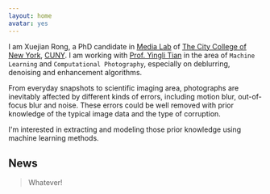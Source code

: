 ```yaml
---
layout: home
avatar: yes
---
```


I am Xuejian Rong, a PhD candidate in [Media Lab](http://media-lab.engr.ccny.cuny.edu) of [The City College of New York](http://www.ccny.cuny.edu), [CUNY](http://cuny.edu). I am working with [Prof. Yingli Tian](http://www-ee.ccny.cuny.edu/www/web/yltian/home.html) in the area of `Machine Learning` and `Computational Photography`, especially on deblurring, denoising and enhancement algorithms.

From everyday snapshots to scientific imaging area, photographs are inevitably affected by different kinds of errors, including motion blur, out-of-focus blur and noise. These errors could be well removed with prior knowledge of the typical image data and the type of corruption.

I'm interested in extracting and modeling those prior knowledge using machine learning methods.

## News

> Whatever!
